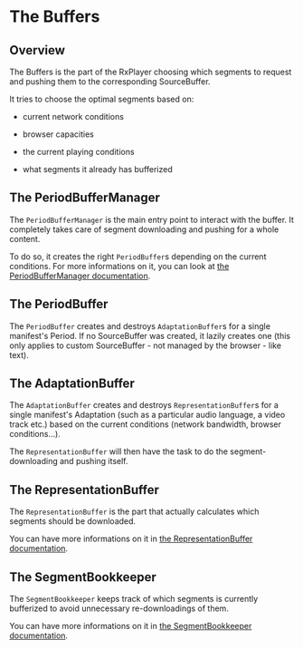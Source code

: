 # The Buffers ##################################################################


## Overview ####################################################################

The Buffers is the part of the RxPlayer choosing which segments to request and
pushing them to the corresponding SourceBuffer.

It tries to choose the optimal segments based on:

  - current network conditions

  - browser capacities

  - the current playing conditions

  - what segments it already has bufferized



## The PeriodBufferManager #####################################################

The ``PeriodBufferManager`` is the main entry point to interact with the buffer.
It completely takes care of segment downloading and pushing for a whole content.

To do so, it creates the right ``PeriodBuffer``s depending on the current
conditions.
For more informations on it, you can look at [the PeriodBufferManager
documentation](./period_buffer_manager.md).



## The PeriodBuffer ############################################################

The ``PeriodBuffer`` creates and destroys ``AdaptationBuffer``s for a single
manifest's Period.
If no SourceBuffer was created, it lazily creates one (this only applies to
custom SourceBuffer - not managed by the browser - like text).



## The AdaptationBuffer ########################################################

The ``AdaptationBuffer`` creates and destroys ``RepresentationBuffer``s for a
single manifest's Adaptation (such as a particular audio language, a video track
etc.) based on the current conditions (network bandwidth, browser
conditions...).

The ``RepresentationBuffer`` will then have the task to do the
segment-downloading and pushing itself.



## The RepresentationBuffer ####################################################

The ``RepresentationBuffer`` is the part that actually calculates which segments
should be downloaded.

You can have more informations on it in [the RepresentationBuffer
documentation](./representation_buffer.md).



## The SegmentBookkeeper #######################################################

The ``SegmentBookkeeper`` keeps track of which segments is currently bufferized
to avoid unnecessary re-downloadings of them.

You can have more informations on it in [the SegmentBookkeeper
documentation](./segment_bookkeeper.md).
